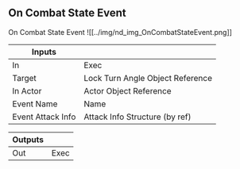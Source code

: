 ## On Combat State Event
On Combat State Event
![[../img/nd_img_OnCombatStateEvent.png]]

|Inputs||
|--|--|
| In | Exec |
| Target | Lock Turn Angle Object Reference |
| In Actor | Actor Object Reference |
| Event Name | Name |
| Event Attack Info | Attack Info Structure (by ref) |

|Outputs||
|--|--|
| Out | Exec |
